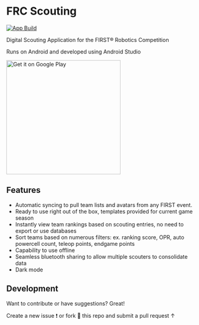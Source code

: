 # FRC Scouting

<a href="https://github.com/aamijar/team2059-scouting-android/actions"><img alt="App Build" src="https://github.com/aamijar/team2059-scouting-android/workflows/App Build/badge.svg"></a>

Digital Scouting Application for the FIRST® Robotics Competition

Runs on Android and developed using Android Studio



<a href='https://play.google.com/store/apps/details?id=org.team2059.scouting&pcampaignid=pcampaignidMKT-Other-global-all-co-prtnr-py-PartBadge-Mar2515-1'><img alt='Get it on Google Play' src='https://play.google.com/intl/en_us/badges/static/images/badges/en_badge_web_generic.png' width=300px/></a>


## Features

* Automatic syncing to pull team lists and avatars from any FIRST event.
* Ready to use right out of the box, templates provided for current game season
* Instantly view team rankings based on scouting entries, no need to export or use databases
* Sort teams based on numerous filters: ex. ranking score, OPR, auto powercell count, teleop points, endgame points
* Capability to use offline
* Seamless bluetooth sharing to allow multiple scouters to consolidate data
* Dark mode

## Development

Want to contribute or have suggestions? Great!

Create a new issue ❗️ or fork 🍴 this repo and submit a pull request ↑



